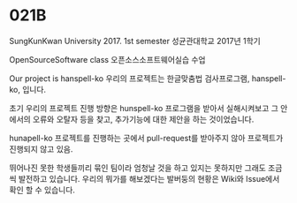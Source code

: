 # 021B

SungKunKwan University 2017. 1st semester
성균관대학교 2017년 1학기

OpenSourceSoftware class
오픈소스소프트웨어실습 수업

Our project is hanspell-ko
우리의 프로젝트는 한글맞춤법 검사프로그램, hanspell-ko, 입니다.

초기 우리의 프로젝트 진행 방향은 hunspell-ko 프로그램을 받아서 실해시켜보고 그 안에서의 오류와 오탈자 등을 찾고, 추가기능에 대한 제안을 하는 것이었습니다.

hunapell-ko 프로젝트를 진행하는 곳에서 pull-request를 받아주지 않아 프로젝트가 진행되지 않고 있음.


뛰어나진 못한 학생들끼리 묶인 팀이라 엄청날 것을 하고 있지는 못하지만 그래도 조금씩 발전하고 있습니다.
우리의 뭐가를 해보겠다는 발버둥의 현황은 Wiki와 Issue에서 확인 할 수 있습니다.
